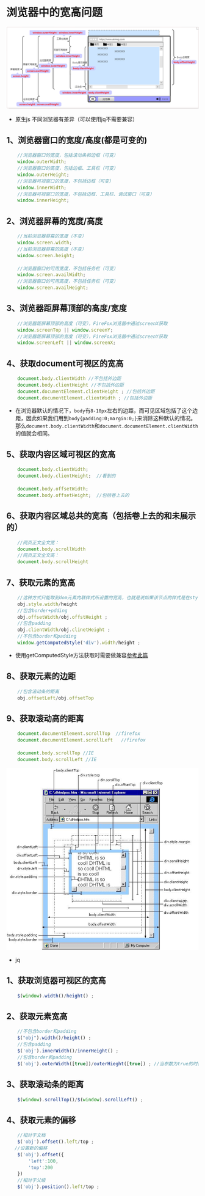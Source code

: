 # 浏览器中的宽高问题

![height](../.vuepress/public/img/height/height.png)

* 原生js 不同浏览器有差异（可以使用jq不需要兼容）

## 1、浏览器窗口的宽度/高度(都是可变的)

```js
    //浏览器窗口的宽度，包括滚动条和边框（可变）
    window.outerWidth;
    //浏览器窗口的高度，包括边框、工具栏（可变）
    window.outerHeight;
    //浏览器可视窗口的宽度，不包括边框（可变）
    window.innerWidth;
    //浏览器可视窗口的宽度，不包括边框、工具栏、调试窗口（可变）
    window.innerHeight;
```

## 2、浏览器屏幕的宽度/高度

```js
    //当前浏览器屏幕的宽度（不变）
    window.screen.width;
    //当前浏览器屏幕的高度（不变）
    window.screen.height;

    //浏览器窗口的可用宽度，不包括任务栏（可变）
    window.screen.availWidth;
    //浏览器窗口的可用高度，不包括任务栏（可变）
    window.screen.availHeight;
```

## 3、浏览器距屏幕顶部的高度/宽度

```js
    //浏览器距屏幕顶部的高度（可变），FireFox浏览器中通过screenX获取
    window.screenTop || window.screenY;
    //浏览器距屏幕顶部的宽度（可变），FireFox浏览器中通过screenY获取
    window.screenLeft || window.screenX;
```

## 4、获取document可视区的宽高

```js
    document.body.clientWidth //不包括外边距
    document.body.clientHeight //不包括外边距
    document.documentElement.clientHeight ; //包括外边距
    document.documentElement.clientWidth ; //包括外边距
```

* 在浏览器默认的情况下，`body`有`8-10px`左右的边距，而可见区域包括了这个边距，因此如果我们用到`body{padding:0;margin:0;}`来消除这种默认的情况。那么`document.body.clientWidth`和`document.documentElement.clientWidth`的值就会相同。

## 5、获取内容区域可视区的宽高

```js
    document.body.clientWidth;
    document.body.clientHeight;  //看到的

    document.body.offsetWidth;
    document.body.offsetHeight;  //包括卷上去的
```

## 6、获取内容区域总共的宽高（包括卷上去的和未展示的）

```js
    //网页正文全文宽：
    document.body.scrollWidth
    //网页正文全文高：
    document.body.scrollHeight
```

## 7、获取元素的宽高

```js
    //这种方式只能取到dom元素内联样式所设置的宽高，也就是说如果该节点的样式是在style标签中或外联的CSS文件中设置的话，通过这种方法是获取不到dom的宽高的。
    obj.style.width/height
    //包含border+pdding
    obj.offsetWidth/obj.offstHeight ;
    //包含padding
    obj.clientWidth/obj.clinetHeight ;
    //不包含border和padding  
    window.getComputedStyle('div').width/height ;
```

* 使用getComputedStyle方法获取时需要做兼容[参考此篇](../compatible/getCss.html)

## 8、获取元素的边距

```js
    //包含滚动条的距离
    obj.offsetLeft/obj.offsetTop
```

## 9、获取滚动高的距离

```js
    document.documentElement.scrollTop  //firefox
    document.documentElement.scrollLeft   //firefox

    document.body.scrollTop //IE
    document.body.scrollLeft //IE
```

![height](../.vuepress/public/img/height/div.png)

* jq

## 1、获取浏览器可视区的宽高

```js
    $(window).width()/height() ;
```

## 2、获取元素宽高

```js
    //不包含border和padding
    $("obj").width()/height() ; 
    //包含padding
    $('obj').innerWidth()/innerHeight() ; 
    //包含border和padding
    $('obj').outerWidth([true])/outerHieght([true]) ; //当参数为true的时候 包含margin
```

## 3、获取滚动条的距离

```js
    $(window).scrollTop()/$(window).scrollLeft() ;
```

## 4、获取元素的偏移

```js
    //相对于文档
    $('obj').offset().left/top ;
   //设置新的偏移
    $('obj').offset({
        'left':100,
        'top':200
    })
    //相对于父级
    $('obj').position().left/top ;
```